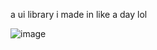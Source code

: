 a ui library i made in like a day lol

![image](https://github.com/user-attachments/assets/9221bd33-abf3-4aae-9576-419a86d14068)
